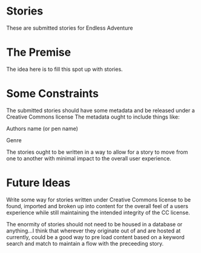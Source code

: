 Stories
=======
These are submitted stories for Endless Adventure

The Premise
===========
The idea here is to fill this spot up with stories.

Some Constraints
================
The submitted stories should have some metadata and be released under a Creative Commons license
The metadata ought to include things like:

Authors name (or pen name)

Genre

The stories ought to be written in a way to allow for a story to move from one to another with minimal impact to the overall user experience.

Future Ideas
============
Write some way for stories written under Creative Commons license to be found, imported and broken up into content for the overall feel of a users experience while still maintaining the intended integrity of the CC license.

The enormity of stories should not need to be housed in a database or anything...I think that wherever they originate out of and are hosted at currently, could be a good way to pre load content based on a keyword search and match to maintain a flow with the preceeding story.